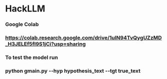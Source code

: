 # HackLLM
### Google Colab
### https://colab.research.google.com/drive/1ulN94TvQygUZzMD_H3JELEf5fl9S1jCi?usp=sharing

### To test the model run
### python gmain.py --hyp hypothesis_text --tgt true_text
